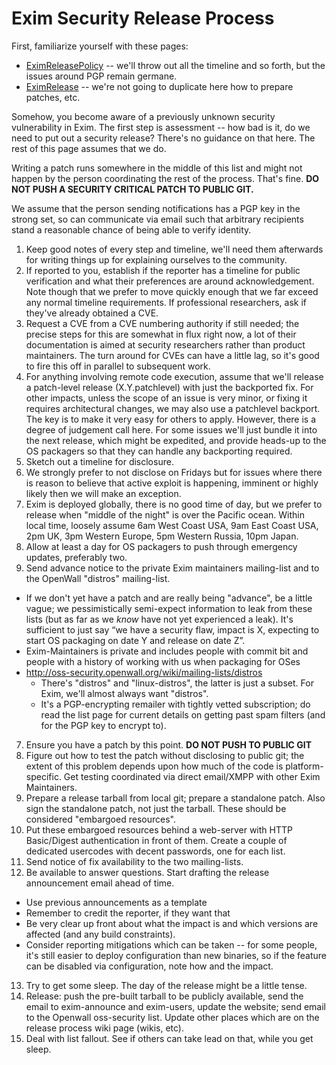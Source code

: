 Exim Security Release Process
=============================

First, familiarize yourself with these pages:

 * [EximReleasePolicy](EximReleasePolicy) -- we'll throw out all the timeline
   and so forth, but the issues around PGP remain germane.
 * [EximRelease](EximRelease) -- we're not going to duplicate here how to
   prepare patches, etc.

Somehow, you become aware of a previously unknown security vulnerability in
Exim.  The first step is assessment -- how bad is it, do we need to put out a
security release?  There's no guidance on that here.  The rest of this page
assumes that we do.

Writing a patch runs somewhere in the middle of this list and might not happen
by the person coordinating the rest of the process.  That's fine.  **DO NOT
PUSH A SECURITY CRITICAL PATCH TO PUBLIC GIT.**

We assume that the person sending notifications has a PGP key in the strong
set, so can communicate via email such that arbitrary recipients stand a
reasonable chance of being able to verify identity.

1. Keep good notes of every step and timeline, we'll need them afterwards for
   writing things up for explaining ourselves to the community.
2. If reported to you, establish if the reporter has a timeline for public
   verification and what their preferences are around acknowledgement.  Note
   though that we prefer to move quickly enough that we far exceed any normal
   timeline requirements.  If professional researchers, ask if they've already
   obtained a CVE.
3. Request a CVE from a CVE numbering authority if still needed; the precise
   steps for this are somewhat in flux right now, a lot of their documentation
   is aimed at security researchers rather than product maintainers.  The turn
   around for CVEs can have a little lag, so it's good to fire this off in
   parallel to subsequent work.
4. For anything involving remote code execution, assume that we'll release a
   patch-level release (X.Y.patchlevel) with just the backported fix.  For
   other impacts, unless the scope of an issue is very minor, or fixing it
   requires architectural changes, we may also use a patchlevel backport.  The
   key is to make it very easy for others to apply.  However, there is a
   degree of judgement call here.  For some issues we'll just bundle it into
   the next release, which might be expedited, and provide heads-up to the OS
   packagers so that they can handle any backporting required.
5. Sketch out a timeline for disclosure.
  1. We strongly prefer to not disclose on Fridays but for issues where there
     is reason to believe that active exploit is happening, imminent or highly
     likely then we will make an exception.
  2. Exim is deployed globally, there is no good time of day, but we prefer to
     release when "middle of the night" is over the Pacific ocean.  Within
     local time, loosely assume 6am West Coast USA, 9am East Coast USA, 2pm
     UK, 3pm Western Europe, 5pm Western Russia, 10pm Japan.
  3. Allow at least a day for OS packagers to push through emergency updates,
     preferably two.
6. Send advance notice to the private Exim maintainers mailing-list and to the
   OpenWall "distros" mailing-list.
  * If we don't yet have a patch and are really being "advance", be a little
    vague; we pessimistically semi-expect information to leak from these lists
    (but as far as we _know_ have not yet experienced a leak).  It's
    sufficient to just say “we have a security flaw, impact is X, expecting to
    start OS packaging on date Y and release on date Z”.
  * Exim-Maintainers is private and includes people with commit bit and people
    with a history of working with us when packaging for OSes
  * <http://oss-security.openwall.org/wiki/mailing-lists/distros>
    + There's "distros" and "linux-distros", the latter is just a subset.  For
      Exim, we'll almost always want "distros".
    + It's a PGP-encrypting remailer with tightly vetted subscription; do read
      the list page for current details on getting past spam filters (and for
      the PGP key to encrypt to).
7. Ensure you have a patch by this point.  **DO NOT PUSH TO PUBLIC GIT**
8. Figure out how to test the patch without disclosing to public git; the
   extent of this problem depends upon how much of the code is
   platform-specific.  Get testing coordinated via direct email/XMPP with
   other Exim Maintainers.
9. Prepare a release tarball from local git; prepare a standalone patch.  Also
   sign the standalone patch, not just the tarball.  These should be
   considered "embargoed resources".
10. Put these embargoed resources behind a web-server with HTTP Basic/Digest
    authentication in front of them.  Create a couple of dedicated usercodes
    with decent passwords, one for each list.
11. Send notice of fix availability to the two mailing-lists.
12. Be available to answer questions.  Start drafting the release announcement
    email ahead of time.
  * Use previous announcements as a template
  * Remember to credit the reporter, if they want that
  * Be very clear up front about what the impact is and which versions are
    affected (and any build constraints).
  * Consider reporting mitigations which can be taken -- for some people, it's
    still easier to deploy configuration than new binaries, so if the feature
    can be disabled via configuration, note how and the impact.
13. Try to get some sleep.  The day of the release might be a little tense.
14. Release: push the pre-built tarball to be publicly available, send the
    email to exim-announce and exim-users, update the website; send email to
    the Openwall oss-security list.  Update other places which are on the
    release process wiki page (wikis, etc).
15. Deal with list fallout.  See if others can take lead on that, while you
    get sleep.

